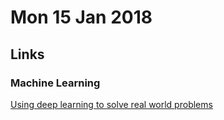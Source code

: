 # Mon 15 Jan 2018

## Links

### Machine Learning

[Using deep learning to solve real world problems](https://www.kdnuggets.com/2017/12/using-deep-learning-solve-real-world-problems.html)